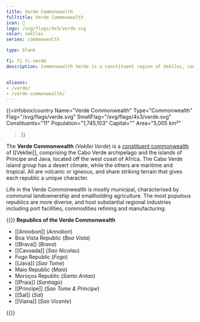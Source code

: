```yaml
---
title: Verde Commonwealth
fulltitle: Verde Commonwealth
icon: 🌹
logo: /svg/flags/4x3/verde.svg
color: vekllei
series: commonwealth

type: blank

fi: fi fi-verde
description: Commonwealth Verde is a constituent region of Vekllei, comprising 11 island republics in the Cabo Verde archipelago and the Gulf of Guinea.


aliases:
- /verde/
- /verde-commonwealth/
---
```

{{<infobox/country
   Name="Verde Commonwealth"
   Type="Commonwealth"
   Flag="/svg/flags/verde.svg"
   SmallFlag="/svg/flags/4x3/verde.svg"
   Constituents="11"
   Population="1,745,103"
   Capital=""
   Area="5,005 km²"
 >}}

The <span class="fi fi-verde"></span> **Verde Commonwealth** (*Vekllei Verde*) is a [constituent commonwealth](/constituents/) of [[Vekllei]], comprising the Cabo Verde archipelago and the islands of Principe and Java, located off the west coast of Africa. The Cabo Verde island group has a desert climate, while the others are maritime and tropical. All are volcanic or igneous, and share striking terrain that gives each republic a unique character.

Life in the Verde Commonwealth is mostly municipal, characterised by communal landownership and smallholding agriculture. The most populous republics are more diverse, and host substantial regional industries including port facilities, commodities refining and manufacturing.

{{<note panel>}}
**Republics of the Verde Commonwealth**

* [[Annobon]] (*Annobon*)
* Boa Vista Republic (*Boa Vista*)
* [[Brava]] (*Brava*)
* [[Cavoada]] (*Sao Nicolau*)
* Fogo Republic (*Fogo*)
* [[Java]] (*Sao Tome*)
* Maio Republic (*Maio*)
* Moroços Republic (*Santo Antao*)
* [[Praia]] (*Santiago*)
* [[Principe]] (*Sao Tome & Principe*)
* [[Sal]] (*Sal*)
* [[Viana]] (*Sao Vicente*)

{{</note>}}